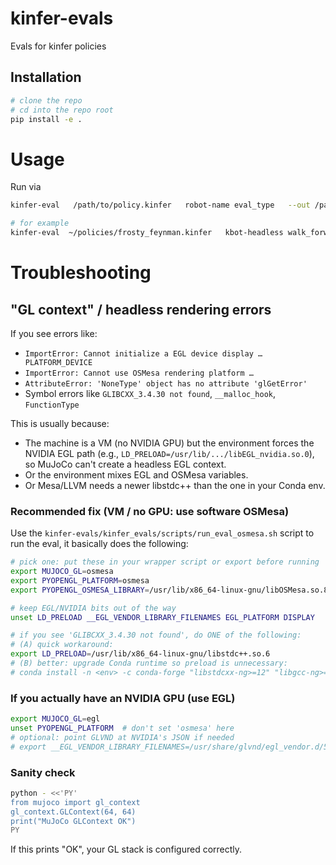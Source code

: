 # kinfer-evals
Evals for kinfer policies 


## Installation

```bash
# clone the repo
# cd into the repo root 
pip install -e . 
```

# Usage

Run via 

```bash
kinfer-eval   /path/to/policy.kinfer   robot-name eval_type   --out /path/to/output

# for example 
kinfer-eval  ~/policies/frosty_feynman.kinfer   kbot-headless walk_forward_right   --out ~/eval_runs
```

# Troubleshooting 

## "GL context" / headless rendering errors

If you see errors like:

- `ImportError: Cannot initialize a EGL device display … PLATFORM_DEVICE`
- `ImportError: Cannot use OSMesa rendering platform …`
- `AttributeError: 'NoneType' object has no attribute 'glGetError'`
- Symbol errors like `GLIBCXX_3.4.30 not found`, `__malloc_hook`, `FunctionType`

This is usually because:

- The machine is a VM (no NVIDIA GPU) but the environment forces the NVIDIA EGL path (e.g., `LD_PRELOAD=/usr/lib/.../libEGL_nvidia.so.0`), so MuJoCo can't create a headless EGL context.
- Or the environment mixes EGL and OSMesa variables.
- Or Mesa/LLVM needs a newer libstdc++ than the one in your Conda env.

### Recommended fix (VM / no GPU: use software OSMesa)

Use the `kinfer-evals/kinfer_evals/scripts/run_eval_osmesa.sh` script to run the eval, it basically does the following:

```bash
# pick one: put these in your wrapper script or export before running
export MUJOCO_GL=osmesa
export PYOPENGL_PLATFORM=osmesa
export PYOPENGL_OSMESA_LIBRARY=/usr/lib/x86_64-linux-gnu/libOSMesa.so.8

# keep EGL/NVIDIA bits out of the way
unset LD_PRELOAD __EGL_VENDOR_LIBRARY_FILENAMES EGL_PLATFORM DISPLAY

# if you see 'GLIBCXX_3.4.30 not found', do ONE of the following:
# (A) quick workaround:
export LD_PRELOAD=/usr/lib/x86_64-linux-gnu/libstdc++.so.6
# (B) better: upgrade Conda runtime so preload is unnecessary:
# conda install -n <env> -c conda-forge "libstdcxx-ng>=12" "libgcc-ng>=12"
```

### If you actually have an NVIDIA GPU (use EGL)

```bash
export MUJOCO_GL=egl
unset PYOPENGL_PLATFORM  # don't set 'osmesa' here
# optional: point GLVND at NVIDIA's JSON if needed
# export __EGL_VENDOR_LIBRARY_FILENAMES=/usr/share/glvnd/egl_vendor.d/50_nvidia.json
```

### Sanity check

```bash
python - <<'PY'
from mujoco import gl_context
gl_context.GLContext(64, 64)
print("MuJoCo GLContext OK")
PY
```

If this prints "OK", your GL stack is configured correctly.

